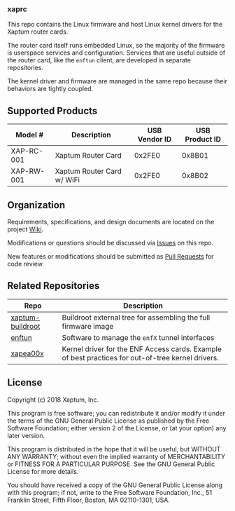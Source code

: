 ### xaprc

This repo contains the Linux firmware and host Linux kernel drivers
for the Xaptum router cards.

The router card itself runs embedded Linux, so the majority of the
firmware is userspace services and configuration.  Services that are
useful outside of the router card, like the `enftun` client, are
developed in separate repositories.

The kernel driver and firmware are managed in the same repo because
their behaviors are tightly coupled.

## Supported Products

| Model #    | Description                | USB Vendor ID | USB Product ID |
|------------|----------------------------|---------------|----------------|
| XAP-RC-001 | Xaptum Router Card         | 0x2FE0        | 0x8B01         |
| XAP-RW-001 | Xaptum Router Card w/ WiFi | 0x2FE0        | 0x8B02         |

## Organization

Requirements, specifications, and design documents are located on the
project [Wiki](https://github.com/xaptum/wiki).

Modifications or questions should be discussed via
[Issues](https://github.com/xaptum/xaprc/issues) on this repo.

New features or modifications should be submitted as [Pull
Requests](https://github.com/xaptum/xaprc/pulls) for code review.

## Related Repositories
| Repo                                                           | Description                                                                                       |
|----------------------------------------------------------------|---------------------------------------------------------------------------------------------------|
| [xaptum-buildroot](https://github.com/xaptum/xaptum-buildroot) | Buildroot external tree for assembling the full firmware image                                    |
| [enftun](https://github.com/xaptum/enftun)                     | Software to manage the `enfX` tunnel interfaces                                                   |
| [xapea00x](https://github.com/xaptum/xapea00x)                 | Kernel driver for the ENF Access cards. Example of best practices for out-of-tree kernel drivers. |

## License
Copyright (c) 2018 Xaptum, Inc.

This program is free software; you can redistribute it and/or
modify it under the terms of the GNU General Public License
as published by the Free Software Foundation; either version 2
of the License, or (at your option) any later version.

This program is distributed in the hope that it will be useful,
but WITHOUT ANY WARRANTY; without even the implied warranty of
MERCHANTABILITY or FITNESS FOR A PARTICULAR PURPOSE. See the
GNU General Public License for more details.

You should have received a copy of the GNU General Public License
along with this program; if not, write to the Free Software
Foundation, Inc., 51 Franklin Street, Fifth Floor, Boston, MA 02110-1301, USA.
